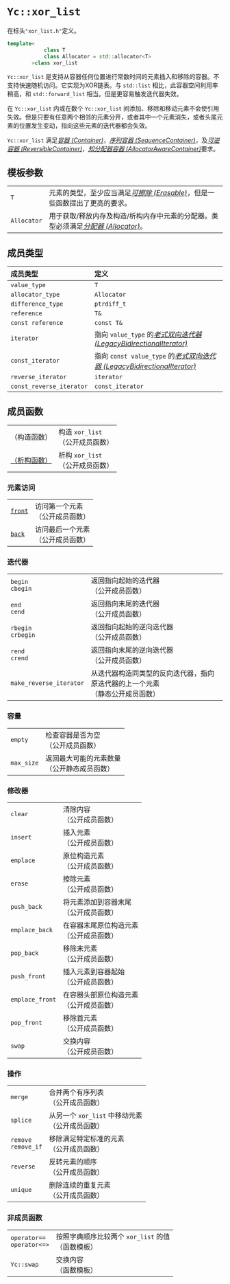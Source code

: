 
# `Yc::xor_list`

在标头`"xor_list.h"`定义。

```C++
template<
            class T
            class Allocator = std::allocator<T>
        >class xor_list
```

`Yc::xor_list` 是支持从容器任何位置进行常数时间的元素插入和移除的容器。不支持快速随机访问。它实现为XOR链表。与 `std::list` 相比，此容器空间利用率稍高，和 `std::forward_list` 相当。但是更容易触发迭代器失效。

在 `Yc::xor_list` 内或在数个 `Yc::xor_list` 间添加、移除和移动元素不会使引用失效。但是只要有任意两个相邻的元素分开，或者其中一个元素消失，或者头尾元素的位置发生变动，指向这些元素的迭代器都会失效。

`Yc::xor_list` 满足[_容器 (Container)_](https://zh.cppreference.com/w/cpp/named_req/Container)，[_序列容器 (SequenceContainer)_](https://zh.cppreference.com/w/cpp/named_req/SequenceContainer)，及[_可逆容器 (ReversibleContainer)_](https://zh.cppreference.com/w/cpp/named_req/ReversibleContainer)，[_知分配器容器 (AllocatorAwareContainer)_](https://zh.cppreference.com/w/cpp/named_req/AllocatorAwareContainer)要求。

## 模板参数

| | |
|:-----|:-----|
|`T`|元素的类型，至少应当满足[_可擦除 (Erasable)_](https://zh.cppreference.com/w/cpp/named_req/Erasable)，但是一些函数提出了更高的要求。|
|`Allocator`|用于获取/释放内存及构造/析构内存中元素的分配器。类型必须满足[_分配器 (Allocator)_](https://zh.cppreference.com/w/cpp/named_req/Allocator)。|

## 成员类型

|成员类型|定义|
|:-|:-|
|`value_type`|`T`|
|`allocator_type`|`Allocator`|
|`difference_type`|`ptrdiff_t`|
|`reference`|`T&`|
|`const reference`|`const T&`|
|`iterator`|指向 `value_type` 的[_老式双向迭代器 (LegacyBidirectionalIterator)_](https://zh.cppreference.com/w/cpp/named_req/BidirectionalIterator)|
|`const_iterator`|指向 `const value_type` 的[_老式双向迭代器 (LegacyBidirectionalIterator)_](https://zh.cppreference.com/w/cpp/named_req/BidirectionalIterator)|
|`reverse_iterator`|`iterator`|
|`const_reverse_iterator`|`const_iterator`|

## 成员函数

|||
|:-|:-|
|（构造函数）|构造 `xor_list` <br>（公开成员函数）|
|[（析构函数）](/destructor.md)|析构 `xor_list` <br>（公开成员函数）|

### 元素访问

|||
|:-|:-|
|[`front`](/front.md)|访问第一个元素<br>（公开成员函数）|
|[`back`](/back.md)|访问最后一个元素<br>（公开成员函数）|

### 迭代器

|||
|:-|:-|
|`begin`<br>`cbegin`|返回指向起始的迭代器<br>（公开成员函数）|
|`end`<br>`cend`|返回指向末尾的迭代器<br>（公开成员函数）|
|`rbegin`<br>`crbegin`|返回指向起始的逆向迭代器<br>（公开成员函数）|
|`rend`<br>`crend`|返回指向末尾的逆向迭代器<br>（公开成员函数）|
|`make_reverse_iterator`|从迭代器构造同类型的反向迭代器，指向原迭代器的上一个元素<br>（静态公开成员函数）|

### 容量

|||
|:-|:-|
|`empty`|检查容器是否为空<br>（公开成员函数）|
|`max_size`|返回最大可能的元素数量<br>（公开静态成员函数）|

### 修改器

|||
|:-|:-|
|`clear`|清除内容<br>（公开成员函数）|
|`insert`|插入元素<br>（公开成员函数）|
|`emplace`|原位构造元素<br>（公开成员函数）|
|`erase`|擦除元素<br>（公开成员函数）|
|`push_back`|将元素添加到容器末尾<br>（公开成员函数）|
|`emplace_back`|在容器末尾原位构造元素<br>（公开成员函数）|
|`pop_back`|移除末元素<br>（公开成员函数）|
|`push_front`|插入元素到容器起始<br>（公开成员函数）|
|`emplace_front`|在容器头部原位构造元素<br>（公开成员函数）|
|`pop_front`|移除首元素<br>（公开成员函数）|
|`swap`|交换内容<br>（公开成员函数）|

### 操作

|||
|:-|:-|
|`merge`|合并两个有序列表<br>（公开成员函数）|
|`splice`|从另一个 `xor_list` 中移动元素<br>（公开成员函数）|
|`remove`<br>`remove_if`|移除满足特定标准的元素<br>（公开成员函数）|
|`reverse`|反转元素的顺序<br>（公开成员函数）|
|`unique`|删除连续的重复元素<br>（公开成员函数）|

### 非成员函数

|||
|:-|:-|
|`operator==`<br>`operator<=>`|按照字典顺序比较两个 `xor_list` 的值<br>（函数模板）|
|`Yc::swap`|交换内容<br>（函数模板）|
